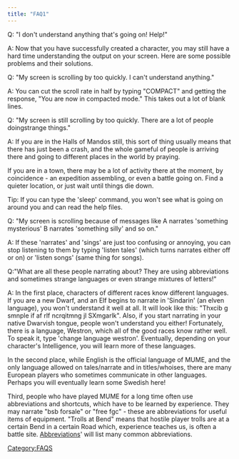 ```yaml
---
title: "FAQ1"
---
```


Q: "I don't understand anything that's going on! Help!"

A: Now that you have successfully created a character, you may still
have a hard time understanding the output on your screen. Here are some
possible problems and their solutions.

Q: "My screen is scrolling by too quickly. I can't understand anything."

A: You can cut the scroll rate in half by typing "COMPACT" and getting
the response, "You are now in compacted mode." This takes out a lot of
blank lines.

Q: "My screen is still scrolling by too quickly. There are a lot of
people doingstrange things."

A: If you are in the Halls of Mandos still, this sort of thing usually
means that there has just been a crash, and the whole gameful of people
is arriving there and going to different places in the world by praying.

If you are in a town, there may be a lot of activity there at the
moment, by coincidence - an expedition assembling, or even a battle
going on. Find a quieter location, or just wait until things die down.

Tip: If you can type the 'sleep' command, you won't see what is going on
around you and can read the help files.

Q: "My screen is scrolling because of messages like A narrates
'something mysterious' B narrates 'something silly' and so on."

A: If these 'narrates' and 'sings' are just too confusing or annoying,
you can stop listening to them by typing 'listen tales' (which turns
narrates either off or on) or 'listen songs' (same thing for songs).

Q:"What are all these people narrating about? They are using
abbreviations and sometimes strange languages or even strange mixtures
of letters!"

A: In the first place, characters of different races know different
languages. If you are a new Dwarf, and an Elf begins to narrate in
'Sindarin' (an elven language), you won't understand it well at all. It
will look like this: "Thxcib g smnple if af rlf ncrqitmng jl SXmgarlk".
Also, if you start narrating in your native Dwarvish tongue, people
won't understand you either! Fortunately, there is a language, Westron,
which all of the good races know rather well. To speak it, type 'change
language westron'. Eventually, depending on your character's
Intelligence, you will learn more of these languages.

In the second place, while English is the official language of MUME, and
the only language allowed on tales/narrate and in titles/whoises, there
are many European players who sometimes communicate in other languages.
Perhaps you will eventually learn some Swedish here!

Third, people who have played MUME for a long time often use
abbreviations and shortcuts, which have to be learned by experience.
They may narrate "bsb forsale" or "free fgc" - these are abbreviations
for useful items of equipment. "Trolls at Bend" means that hostile
player trolls are at a certain Bend in a certain Road which, experience
teaches us, is often a battle site.
[Abbreviations](Abbreviations "wikilink")' will list many common
abbreviations.

[Category:FAQS](Category:FAQS "wikilink")